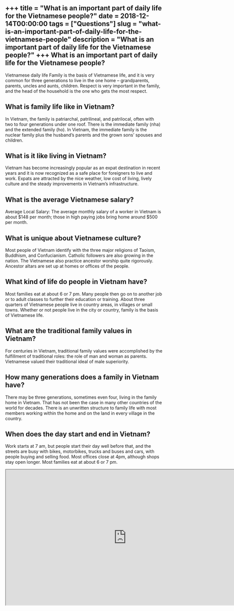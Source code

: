 +++
title = "What is an important part of daily life for the Vietnamese people?"
date = 2018-12-14T00:00:00
tags = ["Questions"]
slug = "what-is-an-important-part-of-daily-life-for-the-vietnamese-people"
description = "What is an important part of daily life for the Vietnamese people?"
+++
What is an important part of daily life for the Vietnamese people?
------------------------------------------------------------------

Vietnamese daily life Family is the basis of Vietnamese life, and it is very common for three generations to live in the one home – grandparents, parents, uncles and aunts, children. Respect is very important in the family, and the head of the household is the one who gets the most respect.

What is family life like in Vietnam?
------------------------------------

In Vietnam, the family is patriarchal, patrilineal, and patrilocal, often with two to four generations under one roof. There is the immediate family (nha) and the extended family (ho). In Vietnam, the immediate family is the nuclear family plus the husband’s parents and the grown sons’ spouses and children.

What is it like living in Vietnam?
----------------------------------

Vietnam has become increasingly popular as an expat destination in recent years and it is now recognized as a safe place for foreigners to live and work. Expats are attracted by the nice weather, low cost of living, lively culture and the steady improvements in Vietnam’s infrastructure.

What is the average Vietnamese salary?
--------------------------------------

Average Local Salary: The average monthly salary of a worker in Vietnam is about $148 per month; those in high paying jobs bring home around $500 per month.

What is unique about Vietnamese culture?
----------------------------------------

Most people of Vietnam identify with the three major religions of Taoism, Buddhism, and Confucianism. Catholic followers are also growing in the nation. The Vietnamese also practice ancestor worship quite rigorously. Ancestor altars are set up at homes or offices of the people.

What kind of life do people in Vietnam have?
--------------------------------------------

Most families eat at about 6 or 7 pm. Many people then go on to another job or to adult classes to further their education or training. About three quarters of Vietnamese people live in country areas, in villages or small towns. Whether or not people live in the city or country, family is the basis of Vietnamese life.

What are the traditional family values in Vietnam?
--------------------------------------------------

For centuries in Vietnam, traditional family values were accomplished by the fulfillment of traditional roles: the role of man and woman as parents. Vietnamese valued their traditional ideal of male superiority.

How many generations does a family in Vietnam have?
---------------------------------------------------

There may be three generations, sometimes even four, living in the family home in Vietnam. That has not been the case in many other countries of the world for decades. There is an unwritten structure to family life with most members working within the home and on the land in every village in the country.

When does the day start and end in Vietnam?
-------------------------------------------

Work starts at 7 am, but people start their day well before that, and the streets are busy with bikes, motorbikes, trucks and buses and cars, with people buying and selling food. Most offices close at 4pm, although shops stay open longer. Most families eat at about 6 or 7 pm.

<iframe allow="accelerometer; autoplay; clipboard-write; encrypted-media; gyroscope; picture-in-picture" allowfullscreen="" class="__youtube_prefs__  epyt-is-override  no-lazyload" data-no-lazy="1" data-origheight="433" data-origwidth="770" data-skipgform_ajax_framebjll="" height="433" id="_ytid_85547" loading="lazy" src="https://www.youtube.com/embed/u8TP_8eKUn4?enablejsapi=1&autoplay=0&cc_load_policy=0&cc_lang_pref=&iv_load_policy=1&loop=0&modestbranding=0&rel=1&fs=1&playsinline=0&autohide=2&theme=dark&color=red&controls=1&" title="YouTube player" width="770"></iframe>